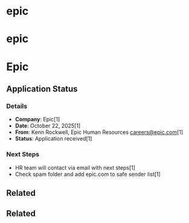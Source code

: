 # epic

# epic

# Epic

## Application Status

### Details
- **Company**: Epic[1]
- **Date**: October 22, 2025[1]
- **From**: Kenn Rockwell, Epic Human Resources <careers@epic.com>[1]
- **Status**: Application received[1]

### Next Steps
- HR team will contact via email with next steps[1]
- Check spam folder and add epic.com to safe sender list[1]

## Related


## Related


